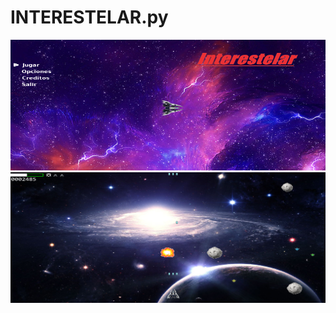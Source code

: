 # INTERESTELAR.py
![This is an image](https://github.com/aplprogramacion/INTERESTELAR.py/blob/master/Captura%20de%20pantalla%20(24).png)
![This is an image](https://github.com/aplprogramacion/INTERESTELAR.py/blob/master/Captura%20de%20pantalla%20(13).png)
